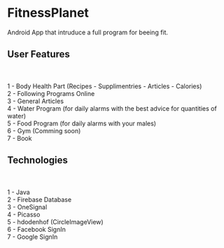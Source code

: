 # FitnessPlanet
Android App that intruduce a full program for beeing fit.
</br>

## User Features

</br>
</br>1 - Body Health Part (Recipes - Supplimentries - Articles - Calories)
</br>2 - Following Programs Online
</br>3 - General Articles
</br>4 - Water Program (for daily alarms with the best advice for quantities of water)
</br>5 - Food Program (for daily alarms with your males)
</br>6 - Gym (Comming soon)
</br>7 - Book
</br>

## Technologies

</br>
</br>1 - Java
</br>2 - Firebase Database
</br>3 - OneSignal
</br>4 - Picasso
</br>5 - hdodenhof (CircleImageView)
</br>6 - Facebook SignIn
</br>7 - Google SignIn
</br>
